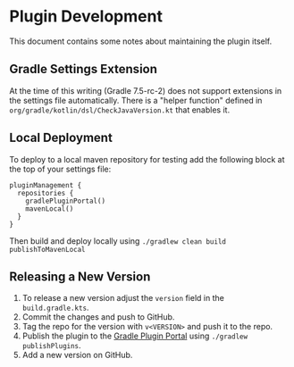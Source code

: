 # Plugin Development

This document contains some notes about maintaining the plugin itself.

## Gradle Settings Extension

At the time of this writing (Gradle 7.5-rc-2) does not support extensions
in the settings file automatically. There is a "helper function" defined in
`org/gradle/kotlin/dsl/CheckJavaVersion.kt` that enables it.

## Local Deployment

To deploy to a local maven repository for testing add the following block
at the top of your settings file:
```
pluginManagement {
  repositories {
    gradlePluginPortal()
    mavenLocal()
  }
}
```
Then build and deploy locally using `./gradlew clean build publishToMavenLocal`

## Releasing a New Version

1. To release a new version adjust the `version` field in the `build.gradle.kts`.
2. Commit the changes and push to GitHub.
3. Tag the repo for the version with `v<VERSION>` and push it to the repo.
4. Publish the plugin to the [Gradle Plugin Portal](https://plugins.gradle.org/) 
   using `./gradlew publishPlugins`.
5. Add a new version on GitHub.
